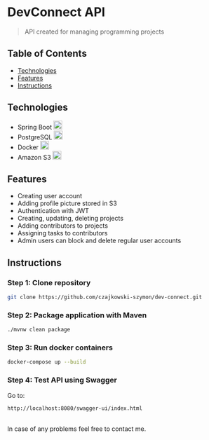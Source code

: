 # DevConnect API

> API created for managing programming projects

## Table of Contents

- [Technologies](#technologies)
- [Features](#features)
- [Instructions](#instructions)

## Technologies

- Spring Boot <img src="https://www.vectorlogo.zone/logos/springio/springio-icon.svg" alt="spring" width="20" height="20"/>
- PostgreSQL <img src="https://www.vectorlogo.zone/logos/postgresql/postgresql-icon.svg" alt="postgresql" width="20" height="20"/>
- Docker <img src="https://www.vectorlogo.zone/logos/docker/docker-tile.svg" alt="docker" width="20" height="20"/>
- Amazon S3 <img src="https://www.vectorlogo.zone/logos/amazon_aws/amazon_aws-icon.svg" alt="aws" width="20" height="20"/>

## Features

- Creating user account
- Adding profile picture stored in S3
- Authentication with JWT
- Creating, updating, deleting projects
- Adding contributors to projects
- Assigning tasks to contributors
- Admin users can block and delete regular user accounts

## Instructions

### Step 1: Clone repository

```bash
git clone https://github.com/czajkowski-szymon/dev-connect.git
```

### Step 2: Package application with Maven

```bash
./mvnw clean package
```

### Step 3: Run docker containers

```bash
docker-compose up --build
```

### Step 4: Test API using Swagger

Go to:

```bash
http://localhost:8080/swagger-ui/index.html
```
<br>
In case of any problems feel free to contact me.
